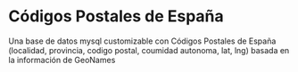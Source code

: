 # Códigos Postales de España
Una base de datos mysql customizable con Códigos Postales de España (localidad, provincia, codigo postal, coumidad autonoma, lat, lng) basada en la información de GeoNames
